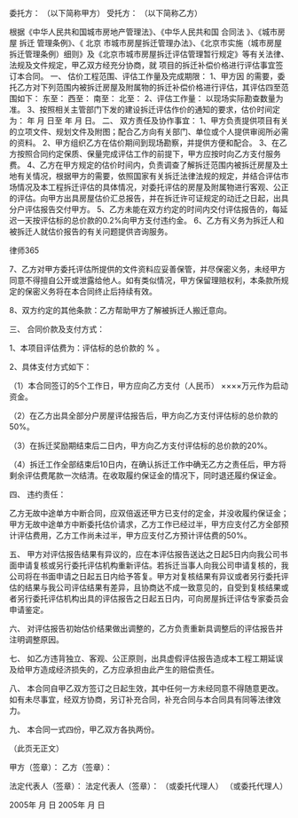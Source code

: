 
 


委托方：                                 （以下简称甲方）
受托方：                                 （以下简称乙方）


根据《中华人民共和国城市房地产管理法》、《中华人民共和国
合同法
》、《城市房屋
拆迁
管理条例》、《
北京
市城市房屋拆迁管理办法》、《北京市实施（城市房屋拆迁管理条例）细则》及《北京市城市房屋拆迁评估管理暂行规定》等有关法律、法规及文件规定，甲乙双方经充分协商，就                              项目的拆迁补偿价格进行评估事宜签订本合同。
一、 估价工程范围、评估工作量及完成期限：
1、甲方因                            的需要，委托乙方对下列范围内被拆迁房屋及附属物的拆迁补偿价格进行评估，其评估四至范围如下：
东至：                        西至：
南至：                        北至：
2、评估工作量： 以现场实际勘查数量为准。
3、按照相关主管部门下发的建设拆迁评估作价的通知的要求，估价时间定为：       年    月     日至       年     月     日。
二、 双方责任及协作事宜：
1、甲方负责提供项目有关的立项文件、规划文件及附图；配合乙方向有关部门、单位或个人提供审阅所必需的资料。
2、甲方组织乙方在估价期间到现场勘察，并提供方便和配合。
3、在乙方按照合同约定保质、保量完成评估工作的前提下，甲方应按时向乙方支付服务费。
4、乙方在甲方规定的估价时间内，负责调查了解拆迁范围内被拆迁房屋及土地有关情况，根据甲方的需要，依照国家有关拆迁法律法规的规定，并结合评估市场情况及本工程拆迁评估的具体情况，对委托评估的房屋及附属物进行客观、公正的评估。向甲方出具房屋估价汇总报告，并在拆迁许可证规定的动迁之日起，出具分户评估报告交付甲方。
5、乙方未能在双方约定的时间内交付评估报告的，每延迟一天按评估标的总价款的0.2%向甲方支付违约金。
6、乙方有义务为拆迁人和被拆迁人就估价报告的有关问题提供咨询服务。




 
律师365






7、乙方对甲方委托评估所提供的文件资料应妥善保管，并尽保密义务，未经甲方同意不得擅自公开或泄露给他人。如有类似情况，甲方保留理赔权利，本条款所规定的保密义务将在本合同终止后持续有效。

8、双方约定的其他条款：乙方帮助甲方了解被拆迁人搬迁意向。

三、 合同价款及支付方式：

1、本项目评估费为：评估标的总价款的       % 。

2、具体支付方式如下：

（1）本合同签订的5个工作日，甲方应向乙方支付（人民币）              ××××万元作为启动资金。

（2）在乙方出具全部分户房屋评估报告后，甲方向乙方支付评估标的总价款的50%。

（3）在拆迁奖励期结束后二日内，甲方向乙方支付评估标的总价款的20%。

（4）拆迁工作全部结束后10日内，在确认拆迁工作中确无乙方之责任后，甲方将剩余评估费尾款一次结清。在收取履约保证金的情况下，同时退还履约保证金。

四、 违约责任：

乙方无故中途单方中断合同，应双倍返还甲方已支付的定金，并没收履约保证金；甲方无故中途单方中断委托估价请求，乙方工作已经过半，甲方应支付乙方全部预计评估费用，乙方工作尚未过半，甲方应支付乙方预计评估费的50%。

五、 甲方对评估报告结果有异议的，应在本评估报告送达之日起5日内向我公司书面申请复核或另行委托评估机构重新评估。若拆迁当事人向我公司申请复核的，我公司将在书面申请之日起五日内给予答复。甲方对复核结果有异议或者另行委托评估的结果与我公司评估结果有差异，且协商达不成一致意见的，自受到复核结果或者另行委托评估机构出具的评估报告之日起五日内，可向房屋拆迁评估专家委员会申请鉴定。

六、 对评估报告初始估价结果做出调整的，乙方负责重新具调整后的评估报告并注明调整原因。

七、 如乙方违背独立、客观、公正原则，出具虚假评估报告造成本工程工期延误及给甲方造成经济损失的，乙方应承担由此产生的赔偿责任。

八、 本合同自甲乙双方签订之日起生效，其中任何一方未经同意不得随意更改。如有未尽事宜，经双方协商，另订补充合同，补充合同与本合同具有同等法律效力。

九、 本合同一式四份，甲乙双方各执两份。




（此页无正文）


甲方（签章）：                        乙方（签章）：



法定代表人（签章）：                  法定代表人（签章）：
（或委托代理人）                     （或委托代理人）



2005年    月    日             2005年    月     日

 


 

 
 
 
 
 
  


  
 

  


  


  
 
 
 
 

